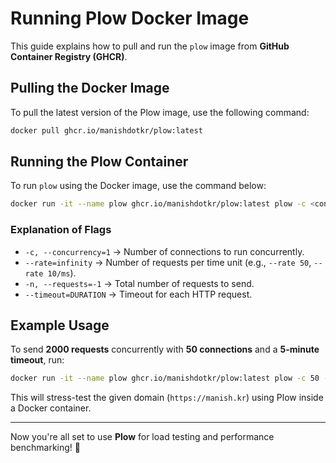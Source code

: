 # Running Plow Docker Image

This guide explains how to pull and run the `plow` image from **GitHub Container Registry (GHCR)**.

## Pulling the Docker Image
To pull the latest version of the Plow image, use the following command:

```sh
docker pull ghcr.io/manishdotkr/plow:latest
```

## Running the Plow Container
To run `plow` using the Docker image, use the command below:

```sh
docker run -it --name plow ghcr.io/manishdotkr/plow:latest plow -c <concurrent_connections> -n <number_of_requests> --timeout <timeout_for_each_request> <domain_name>
```

### Explanation of Flags
- `-c, --concurrency=1` → Number of connections to run concurrently.
- `--rate=infinity` → Number of requests per time unit (e.g., `--rate 50`, `--rate 10/ms`).
- `-n, --requests=-1` → Total number of requests to send.
- `--timeout=DURATION` → Timeout for each HTTP request.

## Example Usage
To send **2000 requests** concurrently with **50 connections** and a **5-minute timeout**, run:

```sh
docker run -it --name plow ghcr.io/manishdotkr/plow:latest plow -c 50 -n 2000 --timeout 5m https://manish.kr
```

This will stress-test the given domain (`https://manish.kr`) using Plow inside a Docker container.

---
Now you're all set to use **Plow** for load testing and performance benchmarking! 🚀
